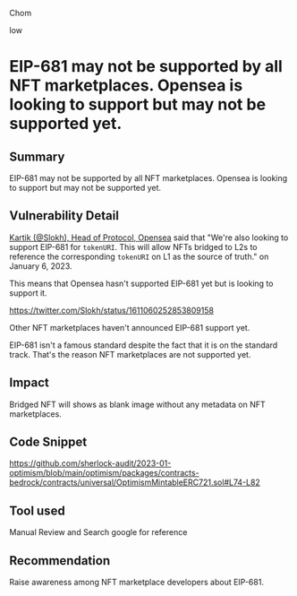 Chom

low

# EIP-681 may not be supported by all NFT marketplaces. Opensea is looking to support but may not be supported yet.

## Summary
EIP-681 may not be supported by all NFT marketplaces. Opensea is looking to support but may not be supported yet.

## Vulnerability Detail

[Kartik (@Slokh), Head of Protocol, Opensea](https://twitter.com/Slokh) said that "We're also looking to support EIP-681 for `tokenURI`. This will allow NFTs bridged to L2s to reference the corresponding `tokenURI` on L1 as the source of truth." on January 6, 2023.

This means that Opensea hasn't supported EIP-681 yet but is looking to support it.

https://twitter.com/Slokh/status/1611060252853809158

Other NFT marketplaces haven't announced EIP-681 support yet.

EIP-681 isn't a famous standard despite the fact that it is on the standard track. That's the reason NFT marketplaces are not supported yet.

## Impact

Bridged NFT will shows as blank image without any metadata on NFT marketplaces.

## Code Snippet

https://github.com/sherlock-audit/2023-01-optimism/blob/main/optimism/packages/contracts-bedrock/contracts/universal/OptimismMintableERC721.sol#L74-L82

## Tool used

Manual Review and Search google for reference

## Recommendation
Raise awareness among NFT marketplace developers about EIP-681.
